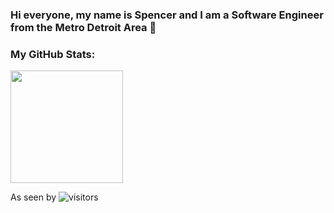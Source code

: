 ### Hi everyone, my name is Spencer and I am a Software Engineer from the Metro Detroit Area 👋

<!--

Here are some ideas to get you started:

- 🔭 I’m currently working on ...
- 🌱 I’m currently learning ...
- 👯 I’m looking to collaborate on ...
- 🤔 I’m looking for help with ...
- 💬 Ask me about ...
- 📫 How to reach me: ...
- ⚡ Fun fact: ...
-->
### My GitHub Stats:

<img height="180em" src="https://github-readme-stats.vercel.app/api?username=Alphabetsoup16&show_icons=true&hide_border=true&&count_private=true&include_all_commits=true" />

As seen by ![visitors](https://visitor-badge.glitch.me/badge?page_id=page.id)
